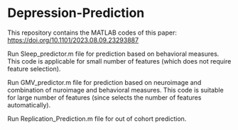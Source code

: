# Depression-Prediction
This repository contains the MATLAB codes of this paper: https://doi.org/10.1101/2023.08.09.23293887

Run Sleep_predictor.m file for prediction based on behavioral measures. This code is applicable for small number of features (which does not require feature selection).

Run GMV_predictor.m file for prediction based on neuroimage and combination of nuroimage and behavioral measures. This code is suitable for large number of features (since selects the number of features automatically).

Run Replication_Prediction.m file for out of cohort prediction.
